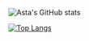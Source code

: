 ![Asta's GitHub stats](https://github-readme-stats.vercel.app/api?username=asta7z&theme=bear&show_icons=true)

[![Top Langs](https://github-readme-stats.vercel.app/api/top-langs/?username=asta7z&theme=bear)](https://github.com/anuraghazra/github-readme-stats)
